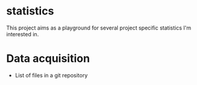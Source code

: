 # statistics

This project aims as a playground for several project specific statistics I'm interested in.



# Data acquisition
* List of files in a git repository